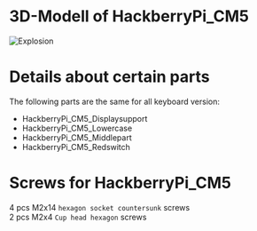 # 3D-Modell of HackberryPi_CM5

![Explosion](https://github.com/user-attachments/assets/041b781a-63e6-457b-8e91-0a524fa4ed4c)

# Details about certain parts

The following parts are the same for all keyboard version:
* HackberryPi_CM5_Displaysupport
* HackberryPi_CM5_Lowercase
* HackberryPi_CM5_Middlepart
* HackberryPi_CM5_Redswitch

# Screws for HackberryPi_CM5
4 pcs M2x14 ```hexagon socket countersunk``` screws  
2 pcs M2x4 ```Cup head hexagon``` screws
